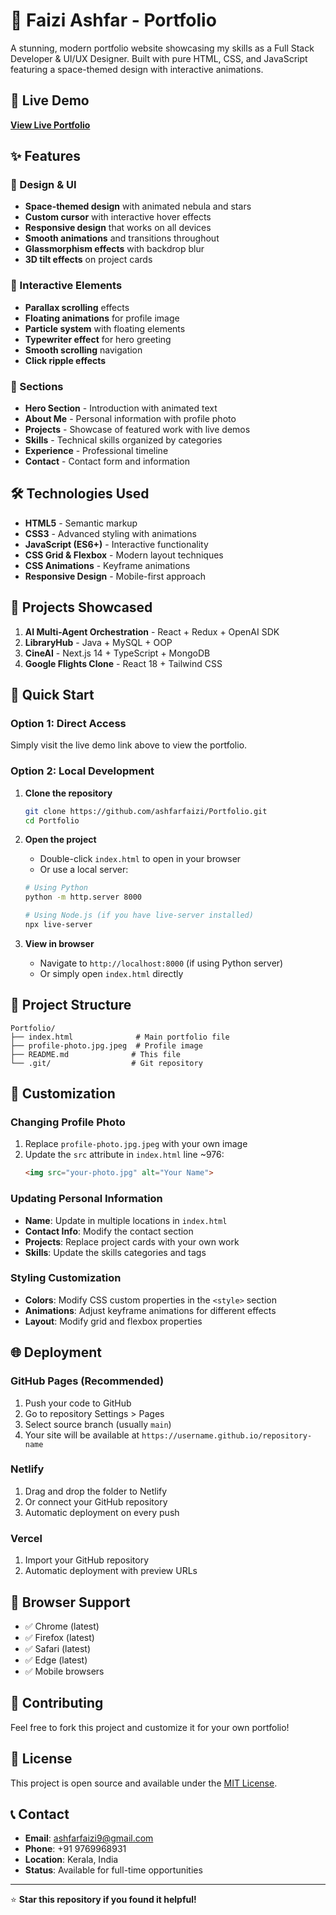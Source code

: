 # 🚀 Faizi Ashfar - Portfolio

A stunning, modern portfolio website showcasing my skills as a Full Stack Developer & UI/UX Designer. Built with pure HTML, CSS, and JavaScript featuring a space-themed design with interactive animations.

## 🌟 Live Demo

**[View Live Portfolio](https://ashfarfaizi.github.io/Portfolio/)**

## ✨ Features

### 🎨 Design & UI
- **Space-themed design** with animated nebula and stars
- **Custom cursor** with interactive hover effects
- **Responsive design** that works on all devices
- **Smooth animations** and transitions throughout
- **Glassmorphism effects** with backdrop blur
- **3D tilt effects** on project cards

### 🚀 Interactive Elements
- **Parallax scrolling** effects
- **Floating animations** for profile image
- **Particle system** with floating elements
- **Typewriter effect** for hero greeting
- **Smooth scrolling** navigation
- **Click ripple effects**

### 📱 Sections
- **Hero Section** - Introduction with animated text
- **About Me** - Personal information with profile photo
- **Projects** - Showcase of featured work with live demos
- **Skills** - Technical skills organized by categories
- **Experience** - Professional timeline
- **Contact** - Contact form and information

## 🛠️ Technologies Used

- **HTML5** - Semantic markup
- **CSS3** - Advanced styling with animations
- **JavaScript (ES6+)** - Interactive functionality
- **CSS Grid & Flexbox** - Modern layout techniques
- **CSS Animations** - Keyframe animations
- **Responsive Design** - Mobile-first approach

## 🎯 Projects Showcased

1. **AI Multi-Agent Orchestration** - React + Redux + OpenAI SDK
2. **LibraryHub** - Java + MySQL + OOP
3. **CineAI** - Next.js 14 + TypeScript + MongoDB
4. **Google Flights Clone** - React 18 + Tailwind CSS

## 🚀 Quick Start

### Option 1: Direct Access
Simply visit the live demo link above to view the portfolio.

### Option 2: Local Development
1. **Clone the repository**
   ```bash
   git clone https://github.com/ashfarfaizi/Portfolio.git
   cd Portfolio
   ```

2. **Open the project**
   - Double-click `index.html` to open in your browser
   - Or use a local server:
   ```bash
   # Using Python
   python -m http.server 8000
   
   # Using Node.js (if you have live-server installed)
   npx live-server
   ```

3. **View in browser**
   - Navigate to `http://localhost:8000` (if using Python server)
   - Or simply open `index.html` directly

## 📁 Project Structure

```
Portfolio/
├── index.html              # Main portfolio file
├── profile-photo.jpg.jpeg  # Profile image
├── README.md              # This file
└── .git/                  # Git repository
```

## 🎨 Customization

### Changing Profile Photo
1. Replace `profile-photo.jpg.jpeg` with your own image
2. Update the `src` attribute in `index.html` line ~976:
   ```html
   <img src="your-photo.jpg" alt="Your Name">
   ```

### Updating Personal Information
- **Name**: Update in multiple locations in `index.html`
- **Contact Info**: Modify the contact section
- **Projects**: Replace project cards with your own work
- **Skills**: Update the skills categories and tags

### Styling Customization
- **Colors**: Modify CSS custom properties in the `<style>` section
- **Animations**: Adjust keyframe animations for different effects
- **Layout**: Modify grid and flexbox properties

## 🌐 Deployment

### GitHub Pages (Recommended)
1. Push your code to GitHub
2. Go to repository Settings > Pages
3. Select source branch (usually `main`)
4. Your site will be available at `https://username.github.io/repository-name`

### Netlify
1. Drag and drop the folder to Netlify
2. Or connect your GitHub repository
3. Automatic deployment on every push

### Vercel
1. Import your GitHub repository
2. Automatic deployment with preview URLs

## 📱 Browser Support

- ✅ Chrome (latest)
- ✅ Firefox (latest)
- ✅ Safari (latest)
- ✅ Edge (latest)
- ✅ Mobile browsers

## 🤝 Contributing

Feel free to fork this project and customize it for your own portfolio!

## 📄 License

This project is open source and available under the [MIT License](LICENSE).

## 📞 Contact

- **Email**: ashfarfaizi9@gmail.com
- **Phone**: +91 9769968931
- **Location**: Kerala, India
- **Status**: Available for full-time opportunities

---

⭐ **Star this repository if you found it helpful!**
